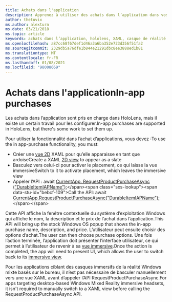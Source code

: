 ```yaml
---
title: Achats dans l'application
description: Apprenez à utiliser des achats dans l’application dans vos applications de réalité mixte avec des vues XAML 2D et une fenêtre contextuelle du système d’exploitation Windows.
author: thetuvix
ms.author: alexturn
ms.date: 03/21/2018
ms.topic: article
keywords: achats dans l’application, hololens, XAML, casque de réalité mixte, casque Windows Mixed realisation, casque de réalité virtuelle
ms.openlocfilehash: a87cc68f67def1d46a3a6ba352e723d356f51fa2
ms.sourcegitcommit: 2329db5a76dfe1b844e21291dbc8ee3888ed1b81
ms.translationtype: MT
ms.contentlocale: fr-FR
ms.lasthandoff: 01/08/2021
ms.locfileid: "98008669"
---
```

# <a name="in-app-purchases"></a><span data-ttu-id="bebcf-104">Achats dans l'application</span><span class="sxs-lookup"><span data-stu-id="bebcf-104">In-app purchases</span></span>

<span data-ttu-id="bebcf-105">Les achats dans l’application sont pris en charge dans HoloLens, mais il existe un certain travail pour les configurer.</span><span class="sxs-lookup"><span data-stu-id="bebcf-105">In-app purchases are supported in HoloLens, but there's some work to set them up.</span></span>

<span data-ttu-id="bebcf-106">Pour utiliser la fonctionnalité dans l’achat d’applications, vous devez :</span><span class="sxs-lookup"><span data-stu-id="bebcf-106">To use the in app-purchase functionality, you must:</span></span>
* <span data-ttu-id="bebcf-107">Créer une [vue 2D](../design/app-views.md) XAML pour qu’elle apparaisse en tant que ardoise</span><span class="sxs-lookup"><span data-stu-id="bebcf-107">Create a XAML [2D view](../design/app-views.md) to appear as a slate</span></span>
* <span data-ttu-id="bebcf-108">Basculez vers celui-ci pour activer le placement, ce qui laisse la vue immersive</span><span class="sxs-lookup"><span data-stu-id="bebcf-108">Switch to it to activate placement, which leaves the immersive view</span></span>
* <span data-ttu-id="bebcf-109">Appeler l’API : await [CurrentApp. RequestProductPurchaseAsync ("DurableItemIAPName");](https://docs.microsoft.com/uwp/api/windows.applicationmodel.store.currentapp#Windows_ApplicationModel_Store_CurrentApp_RequestProductPurchaseAsync_System_String_)</span><span class="sxs-lookup"><span data-stu-id="bebcf-109">Call the API: await [CurrentApp.RequestProductPurchaseAsync("DurableItemIAPName");](https://docs.microsoft.com/uwp/api/windows.applicationmodel.store.currentapp#Windows_ApplicationModel_Store_CurrentApp_RequestProductPurchaseAsync_System_String_)</span></span>

<span data-ttu-id="bebcf-110">Cette API affiche la fenêtre contextuelle du système d’exploitation Windows qui affiche le nom, la description et le prix de l’achat dans l’application.</span><span class="sxs-lookup"><span data-stu-id="bebcf-110">This API will bring up the stock Windows OS popup that shows the in-app purchase name, description, and price.</span></span> <span data-ttu-id="bebcf-111">L’utilisateur peut ensuite choisir des options d’achat.</span><span class="sxs-lookup"><span data-stu-id="bebcf-111">The user can then choose purchase options.</span></span> <span data-ttu-id="bebcf-112">Une fois l’action terminée, l’application doit présenter l’interface utilisateur, ce qui permet à l’utilisateur de revenir à sa [vue immersive](../design/app-views.md).</span><span class="sxs-lookup"><span data-stu-id="bebcf-112">Once the action is completed, the app will need to present UI, which allows the user to switch back to its [immersive view](../design/app-views.md).</span></span>

<span data-ttu-id="bebcf-113">Pour les applications ciblant des casques immersifs de la réalité Windows mixte basés sur le bureau, il n’est pas nécessaire de basculer manuellement vers une vue XAML avant d’appeler l’API RequestProductPurchaseAsync.</span><span class="sxs-lookup"><span data-stu-id="bebcf-113">For apps targeting desktop-based Windows Mixed Reality immersive headsets, it isn't required to manually switch to a XAML view before calling the RequestProductPurchaseAsync API.</span></span>
